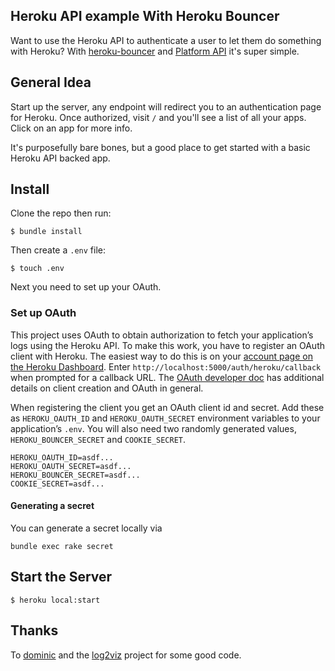 ## Heroku API example With Heroku Bouncer

Want to use the Heroku API to authenticate a user to let them do something with Heroku?
With [heroku-bouncer](https://github.com/heroku/heroku-bouncer) and [Platform API](https://github.com/heroku/platform-api) it's super simple.

## General Idea

Start up the server, any endpoint will redirect you to an authentication page for Heroku.
Once authorized, visit `/` and you'll see a list of all your apps.
Click on an app for more info.

It's purposefully bare bones, but a good place to get started with a basic Heroku API backed app.

## Install

Clone the repo then run:

```console
$ bundle install
```

Then create a `.env` file:

```console
$ touch .env
```

Next you need to set up your OAuth.

### Set up OAuth

This project uses OAuth to obtain authorization to fetch your application’s logs using the Heroku API.
To make this work, you have to register an OAuth client with Heroku.
The easiest way to do this is on your [account page on the Heroku Dashboard](https://dashboard.heroku.com/account).
Enter `http://localhost:5000/auth/heroku/callback` when prompted for a callback URL.
The [OAuth developer doc](https://devcenter.heroku.com/articles/oauth) has additional details on client creation and OAuth in general.

When registering the client you get an OAuth client id and secret.
Add these as `HEROKU_OAUTH_ID` and `HEROKU_OAUTH_SECRET` environment variables to your application’s `.env`.
You will also need two randomly generated values, `HEROKU_BOUNCER_SECRET` and `COOKIE_SECRET`.

```shell
HEROKU_OAUTH_ID=asdf...
HEROKU_OAUTH_SECRET=asdf...
HEROKU_BOUNCER_SECRET=asdf...
COOKIE_SECRET=asdf...
```

#### Generating a secret

You can generate a secret locally via

```console
bundle exec rake secret
```

## Start the Server

```console
$ heroku local:start
```

## Thanks

To [dominic](https://github.com/dominic) and the [log2viz](https://github.com/heroku/log2viz) project for some good code.
